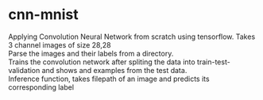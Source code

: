 # cnn-mnist

Applying Convolution Neural Network from scratch using tensorflow. Takes 3 channel images of size 28,28 <br>
Parse the images and their labels from a directory.<br>
Trains the convolution network after spliting the data into train-test-validation and shows and examples from the test data. <br>
Inference function, takes filepath of an image and predicts its corresponding label
